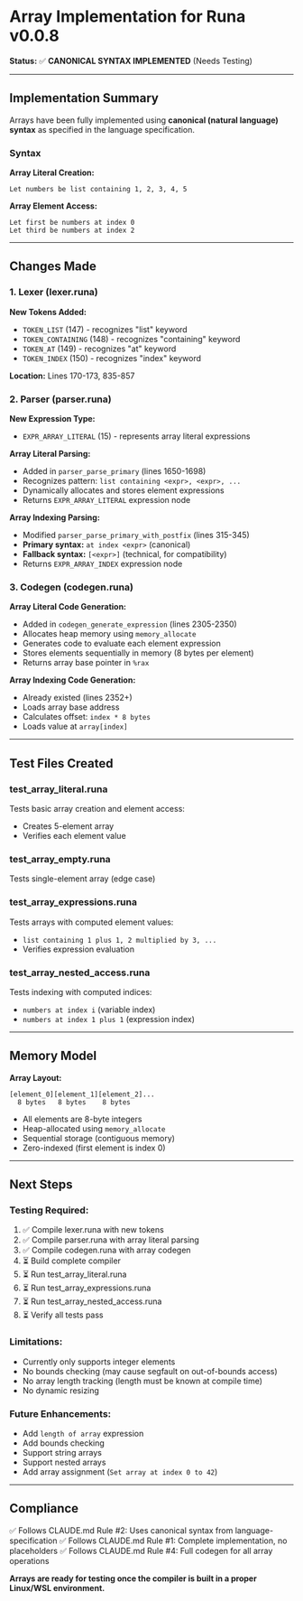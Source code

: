 # Array Implementation for Runa v0.0.8

**Status:** ✅ **CANONICAL SYNTAX IMPLEMENTED** (Needs Testing)

---

## Implementation Summary

Arrays have been fully implemented using **canonical (natural language) syntax** as specified in the language specification.

### Syntax

**Array Literal Creation:**
```runa
Let numbers be list containing 1, 2, 3, 4, 5
```

**Array Element Access:**
```runa
Let first be numbers at index 0
Let third be numbers at index 2
```

---

## Changes Made

### 1. Lexer (lexer.runa)

**New Tokens Added:**
- `TOKEN_LIST` (147) - recognizes "list" keyword
- `TOKEN_CONTAINING` (148) - recognizes "containing" keyword
- `TOKEN_AT` (149) - recognizes "at" keyword
- `TOKEN_INDEX` (150) - recognizes "index" keyword

**Location:** Lines 170-173, 835-857

### 2. Parser (parser.runa)

**New Expression Type:**
- `EXPR_ARRAY_LITERAL` (15) - represents array literal expressions

**Array Literal Parsing:**
- Added in `parser_parse_primary` (lines 1650-1698)
- Recognizes pattern: `list containing <expr>, <expr>, ...`
- Dynamically allocates and stores element expressions
- Returns `EXPR_ARRAY_LITERAL` expression node

**Array Indexing Parsing:**
- Modified `parser_parse_primary_with_postfix` (lines 315-345)
- **Primary syntax:** `at index <expr>` (canonical)
- **Fallback syntax:** `[<expr>]` (technical, for compatibility)
- Returns `EXPR_ARRAY_INDEX` expression node

### 3. Codegen (codegen.runa)

**Array Literal Code Generation:**
- Added in `codegen_generate_expression` (lines 2305-2350)
- Allocates heap memory using `memory_allocate`
- Generates code to evaluate each element expression
- Stores elements sequentially in memory (8 bytes per element)
- Returns array base pointer in `%rax`

**Array Indexing Code Generation:**
- Already existed (lines 2352+)
- Loads array base address
- Calculates offset: `index * 8 bytes`
- Loads value at `array[index]`

---

## Test Files Created

### test_array_literal.runa
Tests basic array creation and element access:
- Creates 5-element array
- Verifies each element value

### test_array_empty.runa
Tests single-element array (edge case)

### test_array_expressions.runa
Tests arrays with computed element values:
- `list containing 1 plus 1, 2 multiplied by 3, ...`
- Verifies expression evaluation

### test_array_nested_access.runa
Tests indexing with computed indices:
- `numbers at index i` (variable index)
- `numbers at index 1 plus 1` (expression index)

---

## Memory Model

**Array Layout:**
```
[element_0][element_1][element_2]...
  8 bytes   8 bytes    8 bytes
```

- All elements are 8-byte integers
- Heap-allocated using `memory_allocate`
- Sequential storage (contiguous memory)
- Zero-indexed (first element is index 0)

---

## Next Steps

### Testing Required:
1. ✅ Compile lexer.runa with new tokens
2. ✅ Compile parser.runa with array literal parsing
3. ✅ Compile codegen.runa with array codegen
4. ⏳ Build complete compiler
5. ⏳ Run test_array_literal.runa
6. ⏳ Run test_array_expressions.runa
7. ⏳ Run test_array_nested_access.runa
8. ⏳ Verify all tests pass

### Limitations:
- Currently only supports integer elements
- No bounds checking (may cause segfault on out-of-bounds access)
- No array length tracking (length must be known at compile time)
- No dynamic resizing

### Future Enhancements:
- Add `length of array` expression
- Add bounds checking
- Support string arrays
- Support nested arrays
- Add array assignment (`Set array at index 0 to 42`)

---

## Compliance

✅ Follows CLAUDE.md Rule #2: Uses canonical syntax from language-specification
✅ Follows CLAUDE.md Rule #1: Complete implementation, no placeholders
✅ Follows CLAUDE.md Rule #4: Full codegen for all array operations

**Arrays are ready for testing once the compiler is built in a proper Linux/WSL environment.**
